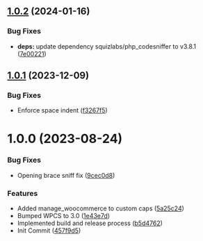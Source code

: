 ## [1.0.2](https://github.com/oblakstudio/wordpress-coding-standards/compare/v1.0.1...v1.0.2) (2024-01-16)


### Bug Fixes

* **deps:** update dependency squizlabs/php_codesniffer to v3.8.1 ([7e00221](https://github.com/oblakstudio/wordpress-coding-standards/commit/7e002217a6b3fbf1acbae753265f492190888ee5))

## [1.0.1](https://github.com/oblakstudio/wordpress-coding-standards/compare/v1.0.0...v1.0.1) (2023-12-09)


### Bug Fixes

* Enforce space indent ([f3267f5](https://github.com/oblakstudio/wordpress-coding-standards/commit/f3267f584ad4f729bcd0b648a498b7ebb45cba35))

# 1.0.0 (2023-08-24)


### Bug Fixes

* Opening brace sniff fix ([9cec0d8](https://github.com/oblakstudio/wordpress-coding-standards/commit/9cec0d879b7028408c09416ed4dcd243e6835681))


### Features

* Added manage_woocommerce to custom caps ([5a25c24](https://github.com/oblakstudio/wordpress-coding-standards/commit/5a25c24bd5dcc8efb586dcd63e8eab14417c422b))
* Bumped WPCS to 3.0 ([1e43e7d](https://github.com/oblakstudio/wordpress-coding-standards/commit/1e43e7d475a5479922b0ece81ae09b4f1ea32b75))
* Implemented build and release process ([b5d4762](https://github.com/oblakstudio/wordpress-coding-standards/commit/b5d4762f497f571996fad33e0a71fd2c765471cf))
* Init Commit ([457f9d5](https://github.com/oblakstudio/wordpress-coding-standards/commit/457f9d56d6b7f46d51ab3182159747d34103731d))
